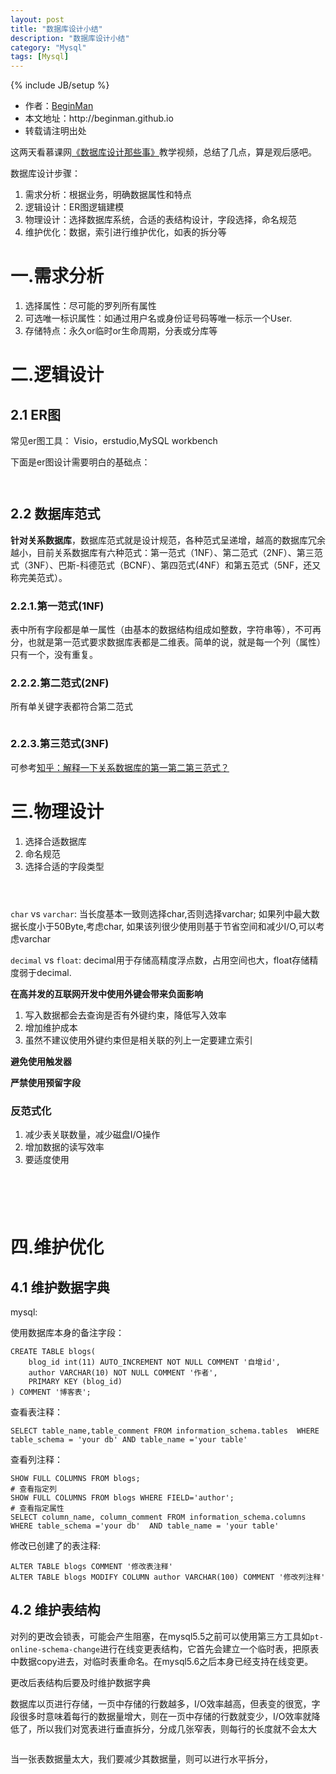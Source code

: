 ```yaml
---
layout: post
title: "数据库设计小结"
description: "数据库设计小结"
category: "Mysql"
tags: [Mysql]
---
```

{% include JB/setup %}
<ul>
    <li>作者：<a href="http://weibo.com/beginman" target="blank">BeginMan</a></li>
    <li>本文地址：http://beginman.github.io</li>
    <li>转载请注明出处</li>
</ul>
<p>这两天看慕课网<a href="http://www.imooc.com/learn/117">《数据库设计那些事》</a>教学视频，总结了几点，算是观后感吧。</p>

<p>数据库设计步骤：</p>

<ol>
<li>需求分析：根据业务，明确数据属性和特点</li>
<li>逻辑设计：ER图逻辑建模</li>
<li>物理设计：选择数据库系统，合适的表结构设计，字段选择，命名规范</li>
<li>维护优化：数据，索引进行维护优化，如表的拆分等</li>
</ol>

<!--more-->

<h1>一.需求分析</h1>

<ol>
<li>选择属性：尽可能的罗列所有属性</li>
<li>可选唯一标识属性：如通过用户名或身份证号码等唯一标示一个User.</li>
<li>存储特点：永久or临时or生命周期，分表或分库等</li>
</ol>

<h1>二.逻辑设计</h1>

<h2>2.1 ER图</h2>

<p>常见er图工具：
Visio，erstudio,MySQL workbench</p>

<p>下面是er图设计需要明白的基础点：</p>

<p><img src="http://beginman.qiniudn.com/名词解释.jpg" alt="" /></p>

<p><img src="http://beginman.qiniudn.com/ER图.jpg" alt="" /></p>

<h2>2.2 数据库范式</h2>

<p><strong>针对关系数据库</strong>，数据库范式就是设计规范，各种范式呈递增，越高的数据库冗余越小，目前关系数据库有六种范式：第一范式（1NF）、第二范式（2NF）、第三范式（3NF）、巴斯-科德范式（BCNF）、第四范式(4NF）和第五范式（5NF，还又称完美范式）。</p>

<h3>2.2.1.第一范式(1NF)</h3>

<p>表中所有字段都是单一属性（由基本的数据结构组成如整数，字符串等），不可再分，也就是第一范式要求数据库表都是二维表。简单的说，就是每一个列（属性）只有一个，没有重复。</p>

<h3>2.2.2.第二范式(2NF)</h3>

<p>所有单关键字表都符合第二范式</p>

<p><img src="http://beginman.qiniudn.com/2nf.jpg" alt="" /></p>

<h3>2.2.3.第三范式(3NF)</h3>

<p>可参考<a href="http://www.zhihu.com/question/24696366">知乎：解释一下关系数据库的第一第二第三范式？</a></p>

<h1>三.物理设计</h1>

<ol>
<li>选择合适数据库</li>
<li>命名规范</li>
<li>选择合适的字段类型</li>
</ol>

<p><img src="http://beginman.qiniudn.com/type_choice.jpg" alt="" /></p>

<p><img src="http://beginman.qiniudn.com/type_choice2.jpg" alt="" /></p>

<p><img src="http://beginman.qiniudn.com/type_choice3.jpg" alt="" /></p>

<p><code>char</code> vs <code>varchar</code>: 当长度基本一致则选择char,否则选择varchar; 如果列中最大数据长度小于50Byte,考虑char, 如果该列很少使用则基于节省空间和减少I/O,可以考虑varchar</p>

<p><code>decimal</code> vs <code>float</code>: decimal用于存储高精度浮点数，占用空间也大，float存储精度弱于decimal.</p>

<p><strong>在高并发的互联网开发中使用外键会带来负面影响</strong></p>

<ol>
<li>写入数据都会去查询是否有外键约束，降低写入效率</li>
<li>增加维护成本</li>
<li>虽然不建议使用外键约束但是相关联的列上一定要建立索引</li>
</ol>

<p><strong>避免使用触发器</strong></p>

<p><strong>严禁使用预留字段</strong></p>

<h3>反范式化</h3>

<ol>
<li>减少表关联数量，减少磁盘I/O操作</li>
<li>增加数据的读写效率</li>
<li>要适度使用</li>
</ol>

<p><img src="http://beginman.qiniudn.com/againNF.jpg" alt="" /></p>

<p><img src="http://beginman.qiniudn.com/nf1.jpg" alt="" /></p>

<p><img src="http://beginman.qiniudn.com/nf2.jpg" alt="" /></p>

<p><img src="http://beginman.qiniudn.com/nf3.jpg" alt="" /></p>

<p><img src="http://beginman.qiniudn.com/nf4.jpg" alt="" /></p>

<h1>四.维护优化</h1>

<h2>4.1 维护数据字典</h2>

<p>mysql:</p>

<p>使用数据库本身的备注字段：</p>

<pre><code>CREATE TABLE blogs(
    blog_id int(11) AUTO_INCREMENT NOT NULL COMMENT '自增id',
    author VARCHAR(10) NOT NULL COMMENT '作者',
    PRIMARY KEY (blog_id)
) COMMENT '博客表';
</code></pre>

<p>查看表注释：</p>

<pre><code>SELECT table_name,table_comment FROM information_schema.tables  WHERE table_schema = 'your db' AND table_name ='your table'
</code></pre>

<p>查看列注释：</p>

<pre><code>SHOW FULL COLUMNS FROM blogs;
# 查看指定列
SHOW FULL COLUMNS FROM blogs WHERE FIELD='author';
# 查看指定属性
SELECT column_name, column_comment FROM information_schema.columns WHERE table_schema ='your db'  AND table_name = 'your table' 
</code></pre>

<p>修改已创建了的表注释:</p>

<pre><code>ALTER TABLE blogs COMMENT '修改表注释'
ALTER TABLE blogs MODIFY COLUMN author VARCHAR(100) COMMENT '修改列注释'
</code></pre>

<h2>4.2 维护表结构</h2>

<p>对列的更改会锁表，可能会产生阻塞，在mysql5.5之前可以使用第三方工具如<code>pt-online-schema-change</code>进行在线变更表结构，它首先会建立一个临时表，把原表中数据copy进去，对临时表重命名。在mysql5.6之后本身已经支持在线变更。</p>

<p>更改后表结构后要及时维护数据字典</p>

<p>数据库以页进行存储，一页中存储的行数越多，I/O效率越高，但表变的很宽，字段很多时意味着每行的数据量增大，则在一页中存储的行数就变少，I/O效率就降低了，所以我们对宽表进行垂直拆分，分成几张窄表，则每行的长度就不会太大</p>

<p><img src="http://beginman.qiniudn.com/表的垂直和水平拆分.jpg" alt="" /></p>

<p>当一张表数据量太大，我们要减少其数据量，则可以进行水平拆分，</p>

<p><img src="http://beginman.qiniudn.com/水平拆分.jpg" alt="" /></p>
